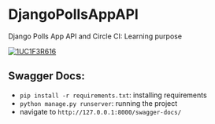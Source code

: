 # DjangoPollsAppAPI
Django Polls App API and Circle CI: Learning purpose

[![1UC1F3R616](https://circleci.com/gh/1UC1F3R616/DjangoPollsAppAPI.svg?style=shield&circle-token=fa788892b1f38919f2eb59691b0f2499ec1dabad)](https://app.circleci.com/pipelines/github/1UC1F3R616/DjangoPollsAppAPI)

## Swagger Docs:
- `pip install -r requirements.txt`: installing requirements
- `python manage.py runserver`: running the project
- navigate to `http://127.0.0.1:8000/swagger-docs/`
